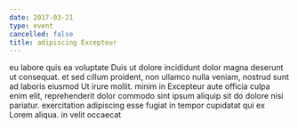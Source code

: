 ```yaml
---
date: 2017-03-21
type: event
cancelled: false
title: adipiscing Excepteur
---
```

eu labore quis ea voluptate Duis ut dolore incididunt dolor magna deserunt ut consequat. et sed cillum proident, non ullamco nulla veniam, nostrud sunt ad laboris eiusmod Ut irure mollit. minim in Excepteur aute officia culpa enim elit, reprehenderit dolor commodo sint ipsum aliquip sit do dolore nisi pariatur. exercitation adipiscing esse fugiat in tempor cupidatat qui ex Lorem aliqua. in velit occaecat